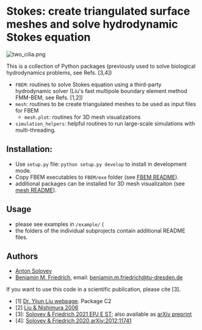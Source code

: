 # Stokes: create triangulated surface meshes and solve hydrodynamic Stokes equation

![two_cilia.png](../assets/two_cilia_small.png)

This is a collection of Python packages (previously used to solve biological hydrodynamics problems, see Refs. [3,4])
- `FBEM`: routines to solve Stokes equation using a third-party hydrodynamic solver (Liu's fast multipole boundary element method FMM-BEM, see Refs. [1,2])
- `mesh`: routines to be create triangulated meshes to be used as input files for FBEM 
  - `mesh.plot`: routines for 3D mesh visualizations
- `simulation_helpers`: helpful routines to run large-scale simulations with multi-threading.

## Installation:
- Use `setup.py` file: `python setup.py develop` to install in development mode.
- Copy FBEM executables to `FBEM/exe` folder (see [FBEM README](FBEM/README.md)).
- additional packages can be installed for 3D mesh visualizaiton (see [mesh README](mesh/README.md)).

## Usage

- please see examples in `/example/` (
- the folders of the individual subprojects contain additional README files.

## Authors

- [Anton Solovev](https://github.com/icemtel)
- [Benjamin M. Friedrich](https://cfaed.tu-dresden.de/friedrich-home), email: benjamin.m.friedrich@tu-dresden.de

If you want to use this code in a scientific publication, please cite [3].

- [1] [Dr. Yijun Liu webpage](https://www.yijunliu.com/). Package C2
- [2] [Liu & Nishimura 2006](https://doi.org/10.1016/j.enganabound.2005.11.006)
- [3]: [Solovev & Friedrich 2021 EPJ E ST](https://link.springer.com/article/10.1140/epje/s10189-021-00016-x); 
       also available as [arXiv preprint](https://arxiv.org/abs/2010.08111) 
- [4]: [Solovev & Friedrich 2020 arXiv:2012:11741](https://arxiv.org/abs/2012.11741)
